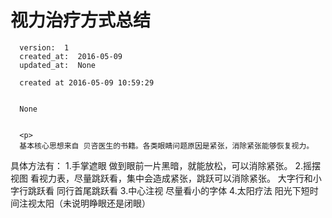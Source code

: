 
  # 视力治疗方式总结

      version:  1
      created_at:  2016-05-09
      updated_at:  None

      created at 2016-05-09 10:59:29 


      None


      <p>
      基本核心思想来自 贝咨医生的书籍。各类眼睛问题原因是紧张，消除紧张能够恢复视力。
具体方法有：
1.手掌遮眼
	做到眼前一片黑暗，就能放松，可以消除紧张。
2.摇摆视图
	看视力表，尽量跳跃看，集中会造成紧张，跳跃可以消除紧张。
	大字行和小字行跳跃看
	同行首尾跳跃看 
3.中心注视
	尽量看小的字体
4.太阳疗法
	阳光下短时间注视太阳（未说明睁眼还是闭眼）
      </p>

  